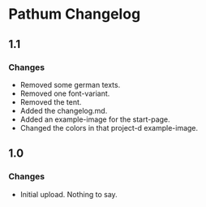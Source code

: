 # Pathum Changelog

## 1.1

### Changes

- Removed some german texts. 
- Removed one font-variant. 
- Removed the tent.
- Added the changelog.md.
- Added an example-image for the start-page.
- Changed the colors in that project-d example-image.

## 1.0

### Changes

- Initial upload. Nothing to say.
